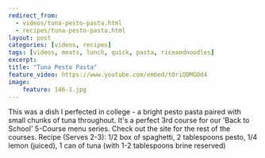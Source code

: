 ---redirect_from:   - videos/tuna-pesto-pasta.html  - recipes/tuna-pesto-pasta.html
layout: post
categories: [videos, recipes]
tags: [videos, meats, lunch, quick, pasta, riceandnoodles]
excerpt: 
title: "Tuna Pesto Pasta"
feature_video: https://www.youtube.com/embed/tOriQDMGOd4
image:
    feature: 146-1.jpg
---

This was a dish I perfected in college - a bright pesto pasta paired with small chunks of tuna throughout.  It's a perfect 3rd course for our 'Back to School' 5-Course menu series.  Check out the site for the rest of the courses. Recipe (Serves 2-3): 1/2 box of spaghetti, 2 tablespoons pesto, 1/4 lemon (juiced), 1 can of tuna (with 1-2 tablespoons brine reserved)
